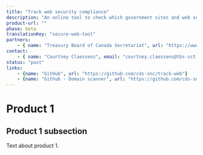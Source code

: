 ```yaml
---
title: "Track web security compliance"
description: "An online tool to check which government sites and web services are meeting good security practices, such as requiring privacy-protecting Hypertext Transfer Protocol Secure (HTTPS) connections."
product-url: ""
phase: beta
translationKey: "secure-web-tool"
partners:
    - { name: "Treasury Board of Canada Secretariat", url: "https://www.canada.ca/en/treasury-board-secretariat.html" }
contact:
    - { name: "Courtney Claessens", email: "courtney.claessens@tbs-sct.gc.ca"}
status: "past"
links:
    - {name: "GitHub", url: "https://github.com/cds-snc/track-web"}
    - {name: "Github - Domain scanner", url: "https://github.com/cds-snc/tracker"}
---
```

# Product 1

## Product 1 subsection

Text about product 1.